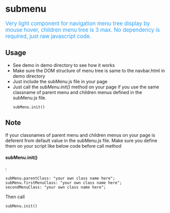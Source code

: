 # submenu
<p style="color:#2b9ff8;font-size:120%">Very light component for navigation menu tree display by mouse hover, children menu tree is 3 max. No dependency is required, just raw javascript code.</p>

<h2>Usage</h2>
<ul>
<li>See demo in demo directory to see how it works</li>
<li>Make sure the DOM structure of menu tree is same to the navbar.html in demo directory</li>
<li>Just include the subMenu.js file in your page</li>
<li>Just call the <em>subMenu.init()</em> method on your page if you use the same classname of parent menu and children menus defined in the subMenu.js file.<br/><pre><code>subMenu.init()</code></pre></li>
</ul>

<h2>Note</h2>
<p>If your classnames of parent menu and children menus on your page is deferent from default value in the subMenu.js file. Make sure you define them on your script like below code before call method <h4>subMenu.init()</h4>:</p>
<pre><code>subMenu.parentClass: "your own class name here";</code>
<code>subMenu.firstMenuClass: "your own class name here";</code>
<code>secondMenuClass: "your own class name here";</code></pre>
<p>Then call </p>
<pre><code>subMenu.init()</code></pre>
